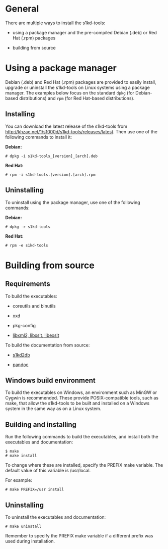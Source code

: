 General
=======

There are multiple ways to install the s1kd-tools:

-   using a package manager and the pre-compiled Debian (.deb) or Red
    Hat (.rpm) packages

-   building from source

Using a package manager
=======================

Debian (.deb) and Red Hat (.rpm) packages are provided to easily
install, upgrade or uninstall the s1kd-tools on Linux systems using a
package manager. The examples below focus on the standard `dpkg` (for
Debian-based distributions) and `rpm` (for Red Hat-based distributions).

Installing
----------

You can download the latest release of the s1kd-tools from
<http://khzae.net/1/s1000d/s1kd-tools/releases/latest>. Then use one of
the following commands to install it:

**Debian:**

    # dpkg -i s1kd-tools_[version]_[arch].deb

**Red Hat:**

    # rpm -i s1kd-tools.[version].[arch].rpm

Uninstalling
------------

To uninstall using the package manager, use one of the following
commands:

**Debian:**

    # dpkg -r s1kd-tools

**Red Hat:**

    # rpm -e s1kd-tools

Building from source
====================

Requirements
------------

To build the executables:

-   coreutils and binutils

-   xxd

-   pkg-config

-   [libxml2, libxslt, libexslt](http://xmlsoft.org)

To build the documentation from source:

-   [s1kd2db](http://github.com/kibook/s1kd2db)

-   [pandoc](https://pandoc.org/)

Windows build environment
-------------------------

To build the executables on Windows, an environment such as MinGW or
Cygwin is recommended. These provide POSIX-compatible tools, such as
make, that allow the s1kd-tools to be built and installed on a Windows
system in the same way as on a Linux system.

Building and installing
-----------------------

Run the following commands to build the executables, and install both
the executables and documentation:

    $ make
    # make install

To change where these are installed, specify the PREFIX make variable.
The default value of this variable is /usr/local.

For example:

    # make PREFIX=/usr install

Uninstalling
------------

To uninstall the executables and documentation:

    # make uninstall

Remember to specify the PREFIX make variable if a different prefix was
used during installation.
